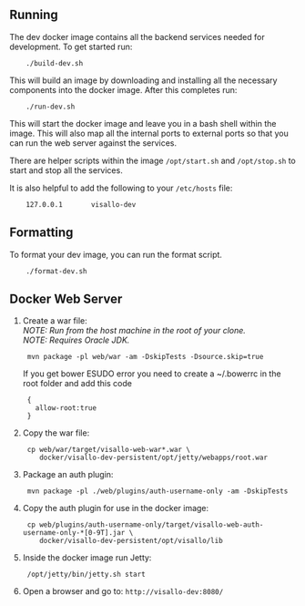 
## Running

The dev docker image contains all the backend services needed for development. To get started run:

        ./build-dev.sh

This will build an image by downloading and installing all the necessary components into the docker image. After
this completes run:

        ./run-dev.sh

This will start the docker image and leave you in a bash shell within the image. This will also map all the internal
ports to external ports so that you can run the web server against the services.

There are helper scripts within the image `/opt/start.sh` and `/opt/stop.sh` to start and stop all the services.

It is also helpful to add the following to your `/etc/hosts` file:

        127.0.0.1       visallo-dev

## Formatting

To format your dev image, you can run the format script.

        ./format-dev.sh

## Docker Web Server

1. Create a war file:<br/>
      _NOTE: Run from the host machine in the root of your clone._<br/>
      _NOTE: Requires Oracle JDK._

        mvn package -pl web/war -am -DskipTests -Dsource.skip=true
        
      If you get bower ESUDO error you need to create a ~/.bowerrc in the root folder and add this code 
        
        {
          allow-root:true
        }
        
1. Copy the war file:

        cp web/war/target/visallo-web-war*.war \
           docker/visallo-dev-persistent/opt/jetty/webapps/root.war

1. Package an auth plugin:

        mvn package -pl ./web/plugins/auth-username-only -am -DskipTests

1. Copy the auth plugin for use in the docker image:

        cp web/plugins/auth-username-only/target/visallo-web-auth-username-only-*[0-9T].jar \
           docker/visallo-dev-persistent/opt/visallo/lib

1. Inside the docker image run Jetty:

        /opt/jetty/bin/jetty.sh start

1. Open a browser and go to: `http://visallo-dev:8080/`
